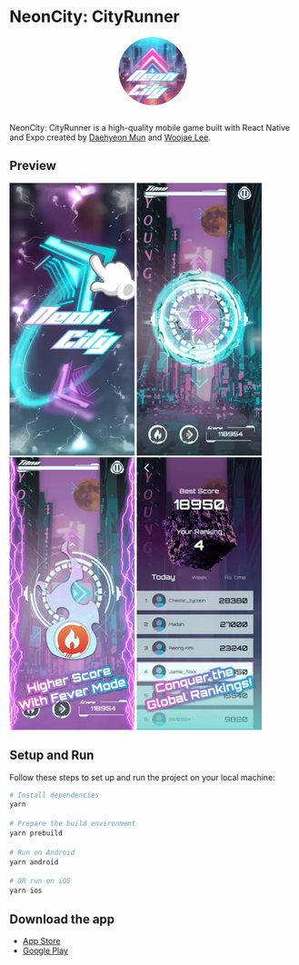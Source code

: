 # NeonCity: CityRunner

<img src="./assets/images/config/icon.png" width="120" height="120" alt="NeonCity Logo" style="display: block; margin: 0 auto; border-radius: 50%;" />

<br />

NeonCity: CityRunner is a high-quality mobile game built with React Native and Expo created by [Daehyeon Mun](https://x.com/daehyeonmun) and [Woojae Lee](https://woojaelee.net/).

## Preview

<img src="./assets/images/config/app-screenshot-1.webp" width="220" height="480" alt="NeonCity Screenshot" />
<img src="./assets/images/config/app-screenshot-2.webp" width="220" height="480" alt="NeonCity Screenshot" />
<img src="./assets/images/config/app-screenshot-3.webp" width="220" height="480" alt="NeonCity Screenshot" />
<img src="./assets/images/config/app-screenshot-4.webp" width="220" height="480" alt="NeonCity Screenshot" />

## Setup and Run

Follow these steps to set up and run the project on your local machine:

```bash
# Install dependencies
yarn

# Prepare the build environment
yarn prebuild

# Run on Android
yarn android

# OR run on iOS
yarn ios
```

## Download the app

- [App Store](https://apps.apple.com/us/app/neoncity-cityrunner/id6477771151?platform=iphone)
- [Google Play](https://play.google.com/store/apps/details?id=com.justforfun.neoncity)
